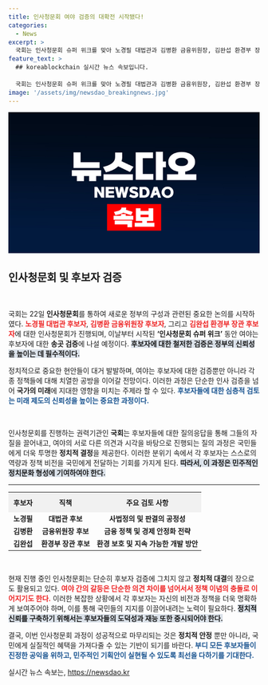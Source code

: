 ```yaml
---
title: 인사청문회 여야 검증의 대확전 시작됐다!
categories:
  - News
excerpt: >
  국회는 인사청문회 슈퍼 위크를 맞아 노경필 대법관과 김병환 금융위원장, 김완섭 환경부 장관 후보자의 인사청문회를 시작했다. 여야의 치열한 검증과 공방이 펼쳐질 예정! 클릭해서 그 뒷이야기를 확인하세요!
feature_text: >
  ## koreablockchain 실시간 뉴스 속보입니다.

  국회는 인사청문회 슈퍼 위크를 맞아 노경필 대법관과 김병환 금융위원장, 김완섭 환경부 장관 후보자의 인사청문회를 시작했다. 여야의 치열한 검증과 공방이 펼쳐질 예정! 클릭해서 그 뒷이야기를 확인하세요!
image: '/assets/img/newsdao_breakingnews.jpg'
---
```


<p><img src="/assets/img/newsdao_breakingnews.jpg" alt="koreablockchain 속보" /></p>

<h2 data-ke-size="size26">인사청문회 및 후보자 검증</h2>

<p data-ke-size="size16">&nbsp;</p>

<p>국회는 22일 <strong>인사청문회</strong>를 통하여 새로운 정부의 구성과 관련된 중요한 논의를 시작하였다. <b><span style="color: #ee2323;">노경필 대법관 후보자</span></b>, <b><span style="color: #ee2323;">김병환 금융위원장 후보자</span></b>, 그리고 <b><span style="color: #ee2323;">김완섭 환경부 장관 후보자</span></b>에 대한 인사청문회가 진행되며, 이날부터 시작된 <strong>‘인사청문회 슈퍼 위크’</strong> 동안 여야는 후보자에 대한 <strong>송곳 검증</strong>에 나설 예정이다. <b><span style="background-color: #21538527;">후보자에 대한 철저한 검증은 정부의 신뢰성을 높이는 데 필수적이다.</span></b></p>

<p>정치적으로 중요한 현안들이 대거 발발하며, 여야는 후보자에 대한 검증뿐만 아니라 각종 정책들에 대해 치열한 공방을 이어갈 전망이다. 이러한 과정은 단순한 인사 검증을 넘어 <strong>국가의 미래</strong>에 지대한 영향을 미치는 주제라 할 수 있다. <b><span style="color: #1a5490;">후보자들에 대한 심층적 검토는 미래 제도의 신뢰성을 높이는 중요한 과정이다.</span></b></p>

<p data-ke-size="size16">&nbsp;</p>

<p>인사청문회를 진행하는 권력기관인 <strong>국회</strong>는 후보자들에 대한 질의응답을 통해 그들의 자질을 끌어내고, 여야의 서로 다른 의견과 시각을 바탕으로 진행되는 질의 과정은 국민들에게 더욱 투명한 <strong>정치적 결정</strong>을 제공한다. 이러한 분위기 속에서 각 후보자는 스스로의 역량과 정책 비전을 국민에게 전달하는 기회를 가지게 된다. <b><span style="background-color: #21538527;">따라서, 이 과정은 민주적인 정치문화 형성에 기여하여야 한다.</span></b></p>

<hr>

<table style="width: 100%; border-collapse: collapse;">
    <tr>
        <th style="text-align: center; background-color: #f1f1f1; padding: 10px;">후보자</th>
        <th style="text-align: center; background-color: #f1f1f1; padding: 10px;">직책</th>
        <th style="text-align: center; background-color: #f1f1f1; padding: 10px;">주요 검토 사항</th>
    </tr>
    <tr>
        <td style="text-align: center; height: 17px;"><b>노경필</b></td>
        <td style="text-align: center; height: 17px;"><b>대법관 후보</b></td>
        <td style="text-align: center; height: 17px;"><b>사법정의 및 판결의 공정성</b></td>
    </tr>
    <tr>
        <td style="text-align: center; height: 17px;"><b>김병환</b></td>
        <td style="text-align: center; height: 17px;"><b>금융위원장 후보</b></td>
        <td style="text-align: center; height: 17px;"><b>금융 정책 및 경제 안정화 전략</b></td>
    </tr>
    <tr>
        <td style="text-align: center; height: 17px;"><b>김완섭</b></td>
        <td style="text-align: center; height: 17px;"><b>환경부 장관 후보</b></td>
        <td style="text-align: center; height: 17px;"><b>환경 보호 및 지속 가능한 개발 방안</b></td>
    </tr>
</table>

<p data-ke-size="size16">&nbsp;</p>

<p>현재 진행 중인 인사청문회는 단순히 후보자 검증에 그치지 않고 <strong>정치적 대결</strong>의 장으로도 활용되고 있다. <b><span style="color: #ee2323;">여야 간의 갈등은 단순한 의견 차이를 넘어서서 정책 이념의 충돌로 이어지기도 한다.</span></b> 이러한 복잡한 상황에서 각 후보자는 자신의 비전과 정책을 더욱 명확하게 보여주어야 하며, 이를 통해 국민들의 지지를 이끌어내려는 노력이 필요하다. <b><span style="background-color: #21538527;">정치적 신뢰를 구축하기 위해서는 후보자들의 도덕성과 재능 또한 중시되어야 한다.</span></b></p>

<p>결국, 이번 인사청문회 과정이 성공적으로 마무리되는 것은 <strong>정치적 안정</strong> 뿐만 아니라, 국민에게 실질적인 혜택을 가져다줄 수 있는 기반이 되기를 바란다. <b><span style="color: #1a5490;">부디 모든 후보자들이 진정한 공익을 위하고, 민주적인 기획안이 실현될 수 있도록 최선을 다하기를 기대한다.</span></b></p>
실시간 뉴스 속보는, <a href="https://newsdao.kr" rel="dofollow">https://newsdao.kr</a>


